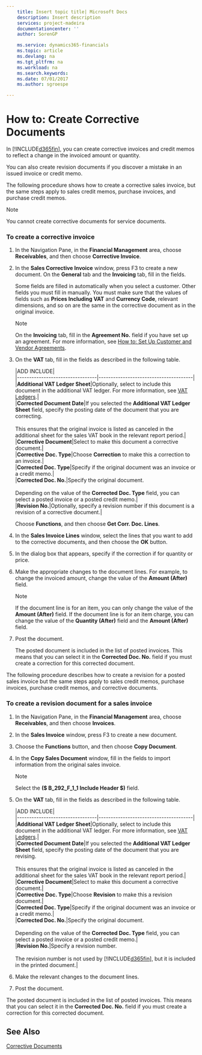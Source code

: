 ```yaml
---
    title: Insert topic title| Microsoft Docs
    description: Insert description
    services: project-madeira
    documentationcenter: ''
    author: SorenGP

    ms.service: dynamics365-financials
    ms.topic: article
    ms.devlang: na
    ms.tgt_pltfrm: na
    ms.workload: na
    ms.search.keywords:
    ms.date: 07/01/2017
    ms.author: sgroespe

---
```

# How to: Create Corrective Documents
In [!INCLUDE[d365fin](../../includes/d365fin_md.md)], you can create corrective invoices and credit memos to reflect a change in the invoiced amount or quantity.  
  
 You can also create revision documents if you discover a mistake in an issued invoice or credit memo.  
  
 The following procedure shows how to create a corrective sales invoice, but the same steps apply to sales credit memos, purchase invoices, and purchase credit memos.  
  
> [!NOTE]  
>  You cannot create corrective documents for service documents.  
  
### To create a corrective invoice  
  
1.  In the Navigation Pane, in the **Financial Management** area, choose **Receivables**, and then choose **Corrective Invoice**.  
  
2.  In the **Sales Corrective Invoice** window, press F3 to create a new document. On the **General** tab and the **Invoicing** tab, fill in the fields.  
  
     Some fields are filled in automatically when you select a customer. Other fields you must fill in manually. You must make sure that the values of fields such as **Prices Including VAT** and **Currency Code**, relevant dimensions, and so on are the same in the corrective document as in the original invoice.  
  
    > [!NOTE]  
    >  On the **Invoicing** tab, fill in the **Agreement No.** field if you have set up an agreement. For more information, see [How to: Set Up Customer and Vendor Agreements](../how-to-set-up-customer-and-vendor-agreements.md).  
  
3.  On the **VAT** tab, fill in the fields as described in the following table.  
  
    |ADD INCLUDE<!--[!INCLUDE[bp_tablefield](../../includes/bp_tabledescription_md.md)]-->|  
    |---------------------------------|---------------------------------------|  
    |**Additional VAT Ledger Sheet**|Optionally, select to include this document in the additional VAT ledger. For more information, see [VAT Ledgers](../vat-ledgers.md).|  
    |**Corrected Document Date**|If you selected the **Additional VAT Ledger Sheet** field, specify the posting date of the document that you are correcting.<br /><br /> This ensures that the original invoice is listed as canceled in the additional sheet for the sales VAT book in the relevant report period.|  
    |**Corrective Document**|Select to make this document a corrective document.|  
    |**Corrective Doc. Type**|Choose **Correction** to make this a correction to an invoice.|  
    |**Corrected Doc. Type**|Specify if the original document was an invoice or a credit memo.|  
    |**Corrected Doc. No.**|Specify the original document.<br /><br /> Depending on the value of the **Corrected Doc. Type** field, you can select a posted invoice or a posted credit memo.|  
    |**Revision No.**|Optionally, specify a revision number if this document is a revision of a corrective document.|  
  
     Choose **Functions**, and then choose **Get Corr. Doc. Lines**.  
  
4.  In the **Sales Invoice Lines** window, select the lines that you want to add to the corrective documents, and then choose the **OK** button.  
  
5.  In the dialog box that appears, specify if the correction if for quantity or price.  
  
6.  Make the appropriate changes to the document lines. For example, to change the invoiced amount, change the value of the **Amount \(After\)** field.  
  
    > [!NOTE]  
    >  If the document line is for an item, you can only change the value of the **Amount \(After\)** field. If the document line is for an item charge, you can change the value of the **Quantity \(After\)** field and the **Amount \(After\)** field.  
  
7.  Post the document.  
  
     The posted document is included in the list of posted invoices. This means that you can select it in the **Corrected Doc. No.** field if you must create a correction for this corrected document.  
  
 The following procedure describes how to create a revision for a posted sales invoice but the same steps apply to sales credit memos, purchase invoices, purchase credit memos, and corrective documents.  
  
### To create a revision document for a sales invoice  
  
1.  In the Navigation Pane, in the **Financial Management** area, choose **Receivables**, and then choose **Invoices**.  
  
2.  In the **Sales Invoice** window, press F3 to create a new document.  
  
3.  Choose the **Functions** button, and then choose **Copy Document**.  
  
4.  In the **Copy Sales Document** window, fill in the fields to import information from the original sales invoice.  
  
    > [!NOTE]  
    >  Select the **\($ B\_292\_F\_1\_1 Include Header $\)** field.  
  
5.  On the **VAT** tab, fill in the fields as described in the following table.  
  
    |ADD INCLUDE<!--[!INCLUDE[bp_tablefield](../../includes/bp_tabledescription_md.md)]-->|  
    |---------------------------------|---------------------------------------|  
    |**Additional VAT Ledger Sheet**|Optionally, select to include this document in the additional VAT ledger. For more information, see [VAT Ledgers](../vat-ledgers.md).|  
    |**Corrected Document Date**|If you selected the **Additional VAT Ledger Sheet** field, specify the posting date of the document that you are revising.<br /><br /> This ensures that the original invoice is listed as canceled in the additional sheet for the sales VAT book in the relevant report period.|  
    |**Corrective Document**|Select to make this document a corrective document.|  
    |**Corrective Doc. Type**|Choose **Revision** to make this a revision document.|  
    |**Corrected Doc. Type**|Specify if the original document was an invoice or a credit memo.|  
    |**Corrected Doc. No.**|Specify the original document.<br /><br /> Depending on the value of the **Corrected Doc. Type** field, you can select a posted invoice or a posted credit memo.|  
    |**Revision No.**|Specify a revision number.<br /><br /> The revision number is not used by [!INCLUDE[d365fin](../../includes/d365fin_md.md)], but it is included in the printed document.|  
  
6.  Make the relevant changes to the document lines.  
  
7.  Post the document.  
  
 The posted document is included in the list of posted invoices. This means that you can select it in the **Corrected Doc. No.** field if you must create a correction for this corrected document.  
  
## See Also  
 [Corrective Documents](../corrective-documents.md)